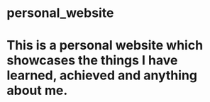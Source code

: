 # personal_website

# This is a personal website which showcases the things I have learned, achieved and anything about me. 

